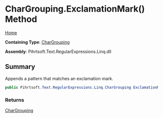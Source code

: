 # CharGrouping\.ExclamationMark\(\) Method

[Home](../../../../../../README.md)

**Containing Type**: [CharGrouping](../README.md)

**Assembly**: Pihrtsoft\.Text\.RegularExpressions\.Linq\.dll

## Summary

Appends a pattern that matches an exclamation mark\.

```csharp
public Pihrtsoft.Text.RegularExpressions.Linq.CharGrouping ExclamationMark()
```

### Returns

[CharGrouping](../README.md)

